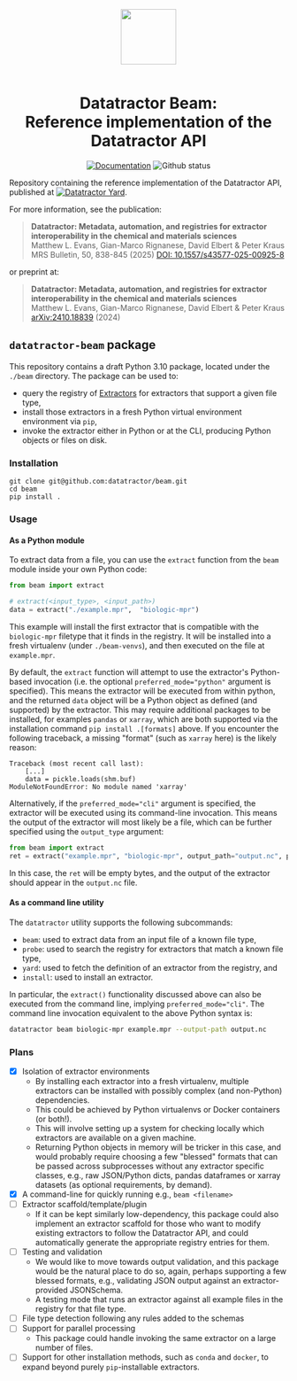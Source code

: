 <div align="center" style="padding-bottom: 1em;">
<img width="100px" align="center" src="https://avatars.githubusercontent.com/u/166528759">
</div>

# <div align="center">Datatractor Beam: <br/> Reference implementation of the Datatractor API</div>

<div align="center">


[![Documentation](https://badgen.net/badge/docs/datatractor.github.io/blue?icon=firefox)](https://datatractor.github.io/beam)
![Github status](https://badgen.net/github/checks/datatractor/beam/?icon=github)

</div>

Repository containing the reference implementation of the Datatractor API, published at [![Datatractor Yard](https://badgen.net/static/%F0%9F%9A%9Cdatatractor/yard)](https://yard.datatractor.org/).


For more information, see the publication:

> **Datatractor: Metadata, automation, and registries for extractor interoperability in the chemical and materials sciences**  
> Matthew L. Evans, Gian-Marco Rignanese, David Elbert & Peter Kraus  
> MRS Bulletin, 50, 838-845 (2025) [DOI: 10.1557/s43577-025-00925-8](https://link.springer.com/article/10.1557/s43577-025-00925-8)


or preprint at:

> **Datatractor: Metadata, automation, and registries for extractor interoperability in the chemical and materials sciences**  
> Matthew L. Evans, Gian-Marco Rignanese, David Elbert & Peter Kraus  
> [arXiv:2410.18839](https://arxiv.org/abs/2410.18839) (2024)

## `datatractor-beam` package

This repository contains a draft Python 3.10 package, located under the `./beam` directory.
The package can be used to:

- query the registry of [Extractors](https://yard.datatractor.org/) for extractors that support a given file type,
- install those extractors in a fresh Python virtual environment environment via `pip`,
- invoke the extractor either in Python or at the CLI, producing Python objects or files on disk.

### Installation

```shell
git clone git@github.com:datatractor/beam.git
cd beam
pip install .
```

### Usage

#### As a Python module
To extract data from a file, you can use the `extract` function from the `beam` module inside your own Python code:

```python
from beam import extract

# extract(<input_type>, <input_path>)
data = extract("./example.mpr",  "biologic-mpr")
```

This example will install the first extractor that is compatible with the `biologic-mpr` filetype that it finds in the registry. It will be installed into a fresh virtualenv (under `./beam-venvs`), and then executed on the file at `example.mpr`.

By default, the `extract` function will attempt to use the extractor's Python-based invocation (i.e. the optional `preferred_mode="python"` argument is specified). This means the extractor will be executed from within python, and the returned `data` object will be a Python object as defined (and supported) by the extractor. This may require additional packages to be installed, for examples `pandas` or `xarray`, which are both supported via the installation command `pip install .[formats]` above. If you encounter the following traceback, a missing "format" (such as `xarray` here) is the likely reason:

```
Traceback (most recent call last):
    [...]
    data = pickle.loads(shm.buf)
ModuleNotFoundError: No module named 'xarray'
```

Alternatively, if the `preferred_mode="cli"` argument is specified, the extractor will be executed using its command-line invocation. This means the output of the extractor will most likely be a file, which can be further specified using the `output_type` argument:

```python
from beam import extract
ret = extract("example.mpr", "biologic-mpr", output_path="output.nc", preferred_mode = "cli")
```

In this case, the `ret` will be empty bytes, and the output of the extractor should appear in the `output.nc` file.

#### As a command line utility

The `datatractor` utility supports the following subcommands:

- `beam`: used to extract data from an input file of a known file type,
- `probe`: used to search the registry for extractors that match a known file type,
- `yard`: used to fetch the definition of an extractor from the registry, and
- `install`: used to install an extractor.

In particular, the `extract()` functionality discussed above can also be executed from the command line, implying `preferred_mode="cli"`. The command line invocation equivalent to the above Python syntax is:

```bash
datatractor beam biologic-mpr example.mpr --output-path output.nc
```


### Plans

- [x] Isolation of extractor environments
    - By installing each extractor into a fresh virtualenv, multiple extractors
      can be installed with possibly complex (and non-Python) dependencies.
    - This could be achieved by Python virtualenvs or Docker containers (or
      both!).
    - This will involve setting up a system for checking locally which
      extractors are available on a given machine.
    - Returning Python objects in memory will be tricker in this case, and would
      probably require choosing a few "blessed" formats that can be passed
      across subprocesses without any extractor specific classes,
      e.g., raw JSON/Python dicts, pandas dataframes or xarray datasets (as
      optional requirements, by demand).
- [x] A command-line for quickly running e.g., `beam <filename>`
- [ ] Extractor scaffold/template/plugin
    - If it can be kept similarly low-dependency, this package could also
      implement an extractor scaffold for those who want to modify existing
      extractors to follow the Datatractor API, and could automatically generate the
      appropriate registry entries for them.
- [ ] Testing and validation
    - We would like to move towards output validation, and this package would be
      the natural place to do so, again, perhaps supporting a few blessed
      formats, e.g., validating JSON output against an extractor-provided JSONSchema.
    - A testing mode that runs an extractor against all example files in the
      registry for that file type.
- [ ] File type detection following any rules added to the schemas
- [ ] Support for parallel processing
    - This package could handle invoking the same extractor on a large number of files.
- [ ] Support for other installation methods, such as `conda` and `docker`, to
  expand beyond purely `pip`-installable extractors.
